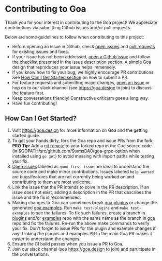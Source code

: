 # Contributing to Goa

Thank you for your interest in contributing to the Goa project! We appreciate
contributions via submitting Github issues and/or pull requests.

Below are some guidelines to follow when contributing to this project:

* Before opening an issue in Github, check [open issues](https://github.com/goadesign/goa/issues)
  and [pull requests](https://github.com/goadesign/goa/pulls) for existing
  issues and fixes.
* If your issue has not been addressed, [open a Github issue](https://github.com/goadesign/goa/issues/new)
  and follow the checklist presented in the issue description section. A simple
  Goa design that reproduces your issue helps immensely.
* If you know how to fix your bug, we highly encourage PR contributions. See
  [How Can I Get Started section](#how-can-i-get-started?) on how to submit a PR.
* For feature requests and submitting major changes, [open an issue](https://github.com/goadesign/goa/issues/new)
  or hop on to our slack channel (see https://goa.design to join) to discuss
  the feature first.
* Keep conversations friendly! Constructive criticism goes a long way.
* Have fun contributing!

## How Can I Get Started?

1) Visit https://goa.design for more information on Goa and the getting started
guide.
2) To get your hands dirty, fork the Goa repo and issue PRs from the fork.
**PRO Tip:** Add a [git remote](https://git-scm.com/docs/git-remote.html) to
your forked repo in the Goa source code (in $GOPATH/src/github.com/StemsDAO/goa-grpc-option when
installed using `go get`) to avoid messing with import paths while testing
your fix.
3) [Open issues](https://github.com/goadesign/goa/issues) labeled as `good first
issue` are ideal to understand the source code and make minor contributions.
Issues labeled `help wanted` are bugs/features that are not currently being
worked on and contributing to them are most welcome.
4) Link the issue that the PR intends to solve in the PR description. If an issue
does not exist, adding a description in the PR that describes the issue and the
fix is recommended.
5) Making changes to Goa can sometimes break [goa plugins](https://github.com/goadesign/plugins)
or change the generated [goa examples](https://github.com/goadesign/examples).
Run `make test-plugins` and `make test-examples` to see the failures. To fix
such failures, create a branch in [plugins](https://github.com/goadesign/plugins)
and/or [examples](https://github.com/goadesign/examples) repo with the same
name as the branch in [goa](https://github.com/goadesign/goa) repo and fix the
failures. Re-run the above make commands to verify your fix. Don't forget to
issue PRs for the plugin and example changes if any! Linking the plugins and
examples PR to the main Goa PR makes it easier to understand the changes.
6) Ensure the CI build passes when you issue a PR to Goa.
7) Join our slack channel (see https://goa.design to join) and participate in the
conversations.
